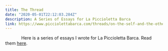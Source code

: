 ```yaml
---
title: The Thread
date: "2020-05-01T22:12:03.284Z"
description: A Series of Essays for La Piccioletta Barca
link: https://www.picciolettabarca.com/threads/on-the-self-and-the-other
---
```



&nbsp;&nbsp;&nbsp;&nbsp;&nbsp;&nbsp;&nbsp;&nbsp;&nbsp;&nbsp;&nbsp;&nbsp; Here is a series of essays I wrote for La Piccioletta Barca. Read them [here](https://www.picciolettabarca.com/threads/on-the-self-and-the-other). 